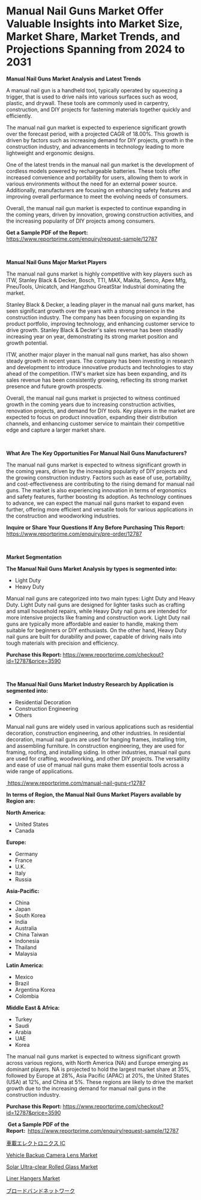 <p><h1>Manual Nail Guns Market Offer Valuable Insights into Market Size, Market Share, Market Trends, and Projections Spanning from 2024 to 2031</h1></p><p><strong>Manual Nail Guns Market Analysis and Latest Trends</strong></p>
<p><p>A manual nail gun is a handheld tool, typically operated by squeezing a trigger, that is used to drive nails into various surfaces such as wood, plastic, and drywall. These tools are commonly used in carpentry, construction, and DIY projects for fastening materials together quickly and efficiently.</p><p>The manual nail gun market is expected to experience significant growth over the forecast period, with a projected CAGR of 18.00%. This growth is driven by factors such as increasing demand for DIY projects, growth in the construction industry, and advancements in technology leading to more lightweight and ergonomic designs.</p><p>One of the latest trends in the manual nail gun market is the development of cordless models powered by rechargeable batteries. These tools offer increased convenience and portability for users, allowing them to work in various environments without the need for an external power source. Additionally, manufacturers are focusing on enhancing safety features and improving overall performance to meet the evolving needs of consumers.</p><p>Overall, the manual nail gun market is expected to continue expanding in the coming years, driven by innovation, growing construction activities, and the increasing popularity of DIY projects among consumers.</p></p>
<p><strong>Get a Sample PDF of the Report:&nbsp;</strong> <a href="https://www.reportprime.com/enquiry/request-sample/12787">https://www.reportprime.com/enquiry/request-sample/12787</a></p>
<p>&nbsp;</p>
<p><strong>Manual Nail Guns Major Market Players</strong></p>
<p><p>The manual nail guns market is highly competitive with key players such as ITW, Stanley Black & Decker, Bosch, TTI, MAX, Makita, Senco, Apex Mfg, PneuTools, Unicatch, and Hangzhou GreatStar Industrial dominating the market.</p><p>Stanley Black & Decker, a leading player in the manual nail guns market, has seen significant growth over the years with a strong presence in the construction industry. The company has been focusing on expanding its product portfolio, improving technology, and enhancing customer service to drive growth. Stanley Black & Decker's sales revenue has been steadily increasing year on year, demonstrating its strong market position and growth potential.</p><p>ITW, another major player in the manual nail guns market, has also shown steady growth in recent years. The company has been investing in research and development to introduce innovative products and technologies to stay ahead of the competition. ITW's market size has been expanding, and its sales revenue has been consistently growing, reflecting its strong market presence and future growth prospects.</p><p>Overall, the manual nail guns market is projected to witness continued growth in the coming years due to increasing construction activities, renovation projects, and demand for DIY tools. Key players in the market are expected to focus on product innovation, expanding their distribution channels, and enhancing customer service to maintain their competitive edge and capture a larger market share.</p></p>
<p>&nbsp;</p>
<p><strong>What Are The Key Opportunities For Manual Nail Guns Manufacturers?</strong></p>
<p><p>The manual nail guns market is expected to witness significant growth in the coming years, driven by the increasing popularity of DIY projects and the growing construction industry. Factors such as ease of use, portability, and cost-effectiveness are contributing to the rising demand for manual nail guns. The market is also experiencing innovation in terms of ergonomics and safety features, further boosting its adoption. As technology continues to advance, we can expect the manual nail guns market to expand even further, offering more efficient and versatile tools for various applications in the construction and woodworking industries.</p></p>
<p><strong>Inquire or Share Your Questions If Any Before Purchasing This Report:</strong> <a href="https://www.reportprime.com/enquiry/pre-order/12787">https://www.reportprime.com/enquiry/pre-order/12787</a></p>
<p>&nbsp;</p>
<p><strong>Market Segmentation</strong></p>
<p><strong>The Manual Nail Guns Market Analysis by types is segmented into:</strong></p>
<p><ul><li>Light Duty</li><li>Heavy Duty</li></ul></p>
<p><p>Manual nail guns are categorized into two main types: Light Duty and Heavy Duty. Light Duty nail guns are designed for lighter tasks such as crafting and small household repairs, while Heavy Duty nail guns are intended for more intensive projects like framing and construction work. Light Duty nail guns are typically more affordable and easier to handle, making them suitable for beginners or DIY enthusiasts. On the other hand, Heavy Duty nail guns are built for durability and power, capable of driving nails into tough materials with precision and efficiency.</p></p>
<p><strong>Purchase this Report:&nbsp;</strong><a href="https://www.reportprime.com/checkout?id=12787&price=3590">https://www.reportprime.com/checkout?id=12787&price=3590</a></p>
<p>&nbsp;</p>
<p><strong>The Manual Nail Guns Market Industry Research by Application is segmented into:</strong></p>
<p><ul><li>Residential Decoration</li><li>Construction Engineering</li><li>Others</li></ul></p>
<p><p>Manual nail guns are widely used in various applications such as residential decoration, construction engineering, and other industries. In residential decoration, manual nail guns are used for hanging frames, installing trim, and assembling furniture. In construction engineering, they are used for framing, roofing, and installing siding. In other industries, manual nail guns are used for crafting, woodworking, and other DIY projects. The versatility and ease of use of manual nail guns make them essential tools across a wide range of applications.</p></p>
<p><a href="https://www.reportprime.com/manual-nail-guns-r12787">&nbsp;https://www.reportprime.com/manual-nail-guns-r12787</a></p>
<p><strong>In terms of Region, the Manual Nail Guns Market Players available by Region are:</strong></p>
<p>
    <p> <strong> North America: </strong>
        <ul>
            <li>United States</li>
            <li>Canada</li>
        </ul>
        </p> 
    <p> <strong> Europe: </strong>
        <ul>
            <li>Germany</li>
            <li>France</li>
            <li>U.K.</li>
            <li>Italy</li>
            <li>Russia</li>
        </ul>
        </p> 
    <p> <strong> Asia-Pacific: </strong>
        <ul>
            <li>China</li>
            <li>Japan</li>
            <li>South Korea</li>
            <li>India</li>
            <li>Australia</li>
            <li>China Taiwan</li>
            <li>Indonesia</li>
            <li>Thailand</li>
            <li>Malaysia</li>
        </ul>
        </p> 
    <p> <strong> Latin America: </strong>
        <ul>
            <li>Mexico</li>
            <li>Brazil</li>
            <li>Argentina Korea</li>
            <li>Colombia</li>
        </ul>
        </p> 
    <p> <strong> Middle East & Africa: </strong>
        <ul>
            <li>Turkey</li>
            <li>Saudi</li>
            <li>Arabia</li>
            <li>UAE</li>
            <li>Korea</li>
        </ul>
    </p>
    </p>
<p><p>The manual nail guns market is expected to witness significant growth across various regions, with North America (NA) and Europe emerging as dominant players. NA is projected to hold the largest market share at 35%, followed by Europe at 28%, Asia Pacific (APAC) at 20%, the United States (USA) at 12%, and China at 5%. These regions are likely to drive the market growth due to the increasing demand for manual nail guns in the construction industry.</p></p>
<p><strong>Purchase this Report: </strong><a href="https://www.reportprime.com/checkout?id=12787&price=3590">https://www.reportprime.com/checkout?id=12787&price=3590</a></p>
<p>&nbsp;<strong>Get a Sample PDF of the Report:&nbsp;&nbsp;</strong><a href="https://www.reportprime.com/enquiry/request-sample/12787">https://www.reportprime.com/enquiry/request-sample/12787</a></p>
<p><strong></strong></p>
<p><p><a href="https://github.com/oqoeusbvpadwjs08/Market-Research-Report-List-2/blob/main/760254276003.md">車載エレクトロニクス IC</a></p><p><a href="https://www.linkedin.com/pulse/vehicle-backup-camera-lens-market-challenges-opportunities-0z8sf?trackingId=j6iafzjiHQJjgD89buD2Bw%3D%3D">Vehicle Backup Camera Lens Market</a></p><p><a href="https://www.linkedin.com/pulse/solar-ultra-clear-rolled-glass-market-size-2024-2031-global-vfahf?trackingId=Ig4Pb45mdRFUnbZOE%2FkySQ%3D%3D">Solar Ultra-clear Rolled Glass Market</a></p><p><a href="https://github.com/LibbySpencer2018/Market-Research-Report-List-1/blob/main/liner-hangers-market.md">Liner Hangers Market</a></p><p><a href="https://github.com/AaronVargas43/Market-Research-Report-List-1/blob/main/856157876004.md">ブロードバンドネットワーク</a></p></p>
